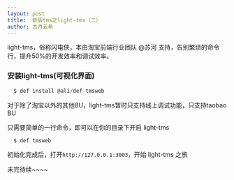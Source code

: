 ```yaml
---
layout: post
title:  新版tms之light-tms（二）
author: 古月云希
---
```


light-tms，俗称闪电侠，本由淘宝前端行业团队 @苏河 支持，告别繁琐的命令行，提升50%的开发效率和调试效率。

### 安装light-tms(可视化界面)

```javascript
  $ def install @ali/def-tmsweb
```

对于除了淘宝以外的其他BU，light-tms暂时只支持线上调试功能，只支持taobao BU

只需要简单的一行命令，即可以在你的目录下开启 light-tms

```javascript
  $ def tmsweb
```



初始化完成后，打开`http://127.0.0.1:3003`，开始 light-tms 之旅

未完待续~~~~